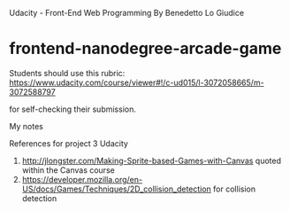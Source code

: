 Udacity - Front-End Web Programming
By Benedetto Lo Giudice

frontend-nanodegree-arcade-game
===============================

Students should use this rubric: https://www.udacity.com/course/viewer#!/c-ud015/l-3072058665/m-3072588797

for self-checking their submission.


My notes



References for project 3 Udacity
1) http://jlongster.com/Making-Sprite-based-Games-with-Canvas
quoted within the Canvas course 
2) https://developer.mozilla.org/en-US/docs/Games/Techniques/2D_collision_detection
for collision detection



